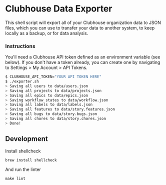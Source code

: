 # Clubhouse Data Exporter

This shell script will export all of your Clubhouse organization data to JSON files, which you can use to transfer your data to another system, to keep locally as a backup, or for data analysis.

### Instructions

You'll need a Clubhouse API token defined as an environment variable (see below). If you don't have a token already, you can create one by navigating to Settings > My Account > API Tokens.

```sh
$ CLUBHOUSE_API_TOKEN="YOUR API TOKEN HERE"
$ ./exporter.sh
> Saving all users to data/users.json
> Saving all projects to data/projects.json
> Saving all epics to data/epics.json
> Saving workflow states to data/workflow.json
> Saving all labels to data/labels.json
> Saving all features to data/story.features.json
> Saving all bugs to data/story.bugs.json
> Saving all chores to data/story.chores.json
> Done!
```

## Development

Install shellcheck

```shell
brew install shellcheck
```

And run the linter

```shell
make lint
```
